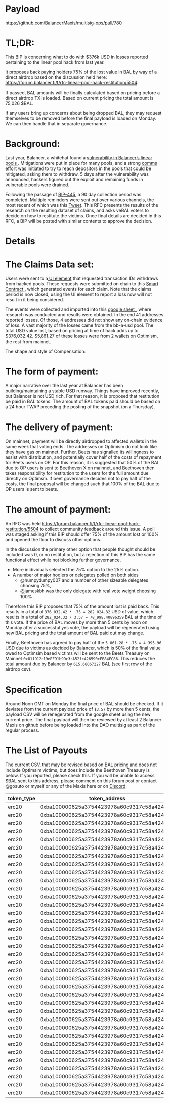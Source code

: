 # Payload

https://github.com/BalancerMaxis/multisig-ops/pull/780

# TL;DR:

This BIP is concerning what to do with $376k USD in losses reported pertaining to the linear pool hack from last year.

It proposes back paying holders 75% of the lost value in BAL by way of a direct airdrop based on the discussion held here: https://forum.balancer.fi/t/rfc-linear-pool-hack-restitution/5504.

If passed, BAL amounts will be finally calculated based on pricing before a direct airdrop TX is loaded. Based on current pricing the total amount is 75,026 $BAL.

If any users bring up concerns about being dropped BAL, they may request themselves to be removed before the final payload is loaded on Monday. We can then handle that in separate governance.

# Background:

Last year, Balancer, a whitehat found a [vulnerability in Balancer’s linear pools ](https://medium.com/balancer-protocol/rate-manipulation-in-balancer-boosted-pools-technical-postmortem-53db4b642492). Mitigations were put in place for many pools, and a strong [comms effort](https://twitter.com/functi0nZer0/status/1694107340079792477) was initiated to try to reach depositors in the pools that could be mitigated, asking them to withdraw. 5 days after the vulnerability was announced, hackers figured out the exploit and remaining funds in vulnerable pools were drained.

Following the passage of [BIP-445](https://forum.balancer.fi/t/bip-445-decide-on-direction-of-restitution-for-affected-lps-in-boosted-pool-incident), a 90 day collection period was completed. Multiple reminders were sent out over various channels, the most recent of which was this [Tweet](https://twitter.com/Balancer/status/1738158848827912214). This RFC presents the results of the research on the resulting dataset of claims, and asks veBAL voters to decide on how to restitute the victims. Once final details are decided in this RFC, a BIP will be posted with similar contents to approve the decision.

# Details

# The Claims Data set:

Users were sent to a[ UI element](https://app.balancer.fi/#/ethereum/claim-submission) that requested transaction IDs withdraws from hacked pools. These requests were submitted on chain to this [Smart Contract ](https://etherscan.io/address/0x70b55Af71B29c5Ca7e67bD1995250364C4bE5554#events), which generated events for each claim. Note that the claims period is now closed, using the UI element to report a loss now will not result in it being considered.

The events were collected and imported into this [google sheet ](https://docs.google.com/spreadsheets/d/1oAAqh2fJnR4EwnHYiKzuJoWZfy1GxmOPTkDj2SAR71I/edit#gid=1476637663), where research was conducted and results were obtained. In the end 41 addresses reported losses. Of those, 4 addresses did not show any on-chain evidence of loss. A vast majority of the losses came from the bb-a-usd pool. The total USD value lost, based on pricing at time of hack adds up to $376,032.42. $5,861.27 of these losses were from 2 wallets on Optimism, the rest from mainnet.

The shape and style of Compensation:

# The form of payment:

A major narrative over the last year at Balancer has been building/maintaining a stable USD runway. Things have improved recently, but Balancer is not USD rich. For that reason, it is proposed that restitution be paid in BAL tokens. The amount of BAL tokens paid should be based on a 24 hour TWAP preceding the posting of the snapshot (on a Thursday).

# The delivery of payment:

On mainnet, payment will be directly airdropped to affected wallets in the same week that voting ends.
The addresses on Optimism do not look like they have gas on mainnet. Further, Beets has signalled its willingness to assist with distribution, and potentially cover half of the costs of repayment for Beets users on OP. For this reason, it is suggested that 50% of the BAL due to OP users is sent to Beethoven X on mainnet, and Beethoven then takes responsibility for restitution to the users for the full amount due directly on Optimsm. If beet governance decides not to pay half of the costs, the final proposal will be changed such that 100% of the BAL due to OP users is sent to beets.

# The amount of payment:

An RFC was held https://forum.balancer.fi/t/rfc-linear-pool-hack-restitution/5504 to collect community feedback around this issue. A poll was staged asking if this BIP should offer 75% of the amount lost or 100% and opened the floor to discuss other options.

In the discussion the primary other option that people thought should be included was 0, or no restitution, but a rejection of this BIP has the same functional effect while not blocking further governance.

- More inidividuals selected the 75% option to the 25% option.
- A number of major hodlers or delegates polled on both sides
  - @humpydumpy007 and a number of other sizeable delegates choosing 75%,
  - @jameskbh was the only delegate with real vote weight choosing 100% .

Therefore this BIP proposes that 75% of the amount lost is paid back. This results in a total of `376_032.42 * .75 = 282_024.32` USD of value, which results in a total of `282_024.32 / 3.57 = 78_998.40896359` BAL at the time of this vote. If the price of BAL moves by more than 5 cents by noon on Monday after a successful yes vote, the payload will be regenerated using new BAL pricing and the total amount of BAL paid out may change.

Finally, Beethoven has agreed to pay half of the `5_861.28 * .75 = 4_395.96` USD due to victims as decided by Balancer, which is 50% of the final value owed to Optimsim based victims will be sent to the Beets Treasury on Mainnet `0x811912c19eEF91b9Dc3cA52fc426590cFB84FC86`. This reduces the total amount due by Balancer by `615.68067227` BAL (see first row of the airdrop csv).

# Specification

Around Noon GMT on Monday the final price of BAL should be checked. If it deviates from the current payload price of `$3.57` by more then 5 cents, the payload CSV will be renegerated from the google sheet using the new current price. The final payload will then be reviewed by at least 2 Balancer Maxis on github before being loaded into the DAO multisig as part of the regular process.

# The List of Payouts

The current CSV, that may be revised based on BAL pricing and does not include Optimsim victims, but does include the Beethoven Treasury is below. If you reported, please check this. If you will be unable to access $BAL sent to this address, please comment on this forum post or contact @gosuto or myself or any of the Maxis here or on [Discord](https://discord.balancer.fi).

| token_type | token_address                              | receiver                                   | amount                 | id  |
| ---------- | ------------------------------------------ | ------------------------------------------ | ---------------------- | --- |
| erc20      | 0xba100000625a3754423978a60c9317c58a424e3D | 0x811912c19eEF91b9Dc3cA52fc426590cFB84FC86 | 615.680672270000000000 |     |
| erc20      | 0xba100000625a3754423978a60c9317c58a424e3D | 0x0412ed8438b5fae246606909ef8ba365f9103783 | 9990.995101387800      |     |
| erc20      | 0xba100000625a3754423978a60c9317c58a424e3D | 0x4281e53938c3b1c1d3e8afd21c02ce8512cdbc93 | 8942.947050640030      |     |
| erc20      | 0xba100000625a3754423978a60c9317c58a424e3D | 0xbb19053e031d9b2b364351b21a8ed3568b21399b | 5482.156847619760      |     |
| erc20      | 0xba100000625a3754423978a60c9317c58a424e3D | 0x6aee9dc09702dffab334f3f8e6f3f97c0e7261f4 | 3977.461595932680      |     |
| erc20      | 0xba100000625a3754423978a60c9317c58a424e3D | 0xda6b2a5e0c56542984d84a710f90eefd94ca1991 | 3864.324848292750      |     |
| erc20      | 0xba100000625a3754423978a60c9317c58a424e3D | 0x1c39babd4e0d7bff33bc27c6cc5a4f1d74c9f562 | 3602.251184687360      |     |
| erc20      | 0xba100000625a3754423978a60c9317c58a424e3D | 0x66c9e1e4fe518cebfe59c9de16e1c780ef5bacd3 | 3311.989335451880      |     |
| erc20      | 0xba100000625a3754423978a60c9317c58a424e3D | 0xe7a76d8513e55578c80e4b26fc61ee7d4906d4cd | 2900.083047791250      |     |
| erc20      | 0xba100000625a3754423978a60c9317c58a424e3D | 0x91b9e59614995e13a32e36440ac524825f7ae39e | 2853.241920880260      |     |
| erc20      | 0xba100000625a3754423978a60c9317c58a424e3D | 0x19ae63358648795aaf29e36733f04fcef683aa69 | 2403.861226346110      |     |
| erc20      | 0xba100000625a3754423978a60c9317c58a424e3D | 0xd519d5704b41511951c8cf9f65fee9ab9bef2611 | 2366.325069629450      |     |
| erc20      | 0xba100000625a3754423978a60c9317c58a424e3D | 0x9b71dbccd9ffb858899ef3244b09a5354b16048e | 2360.939491636720      |     |
| erc20      | 0xba100000625a3754423978a60c9317c58a424e3D | 0x74c3646adad7e196102d1fe35267adfd401a568b | 2323.821488996030      |     |
| erc20      | 0xba100000625a3754423978a60c9317c58a424e3D | 0xba5c2f2165ddd691f99e12a23ec75cc1519930b4 | 2320.708830947810      |     |
| erc20      | 0xba100000625a3754423978a60c9317c58a424e3D | 0x1cbad69d9cc22962a0a885921518c06ed2f04ffd | 2112.388067695380      |     |
| erc20      | 0xba100000625a3754423978a60c9317c58a424e3D | 0x1c8bcb6348c84122e67a50e513a1e183c0e6929a | 1884.150318266970      |     |
| erc20      | 0xba100000625a3754423978a60c9317c58a424e3D | 0x6724f3fbb16f542401bfc42c464ce91b6c31001e | 1728.214666145720      |     |
| erc20      | 0xba100000625a3754423978a60c9317c58a424e3D | 0xff052381092420b7f24cc97fded9c0c17b2cbbb9 | 1589.773016013600      |     |
| erc20      | 0xba100000625a3754423978a60c9317c58a424e3D | 0x242d7cd78cce454946f35f0a263b54fbe228852c | 1528.094110852380      |     |
| erc20      | 0xba100000625a3754423978a60c9317c58a424e3D | 0x6d5dda04760f0515dc131ff4df76a5188ffcdfcb | 1135.468489356770      |     |
| erc20      | 0xba100000625a3754423978a60c9317c58a424e3D | 0x6e33b41e44ca2be27e8f65b5231ae61a21044b4a | 1112.924127446140      |     |
| erc20      | 0xba100000625a3754423978a60c9317c58a424e3D | 0xf96cd1cf416b50b60358a17bc8593060148de422 | 1061.983717838710      |     |
| erc20      | 0xba100000625a3754423978a60c9317c58a424e3D | 0x0a29500ccc6af0b11c72d4e171d925eb0bb7ee15 | 1061.701293477720      |     |
| erc20      | 0xba100000625a3754423978a60c9317c58a424e3D | 0xd3238d8be92fd856146f53a8b6582bc88e887559 | 1060.813502101100      |     |
| erc20      | 0xba100000625a3754423978a60c9317c58a424e3D | 0xfe73b5a595405bac396c329c674571a7a3db528c | 1042.239302185270      |     |
| erc20      | 0xba100000625a3754423978a60c9317c58a424e3D | 0x438fd34eab0e80814a231a983d8bfaf507ae16d4 | 968.698971879056       |     |
| erc20      | 0xba100000625a3754423978a60c9317c58a424e3D | 0xc9cea7a3984cefd7a8d2a0405999cb62e8d206dc | 860.314807351138       |     |
| erc20      | 0xba100000625a3754423978a60c9317c58a424e3D | 0x0b177b7f10faeadd6eee6d2cc46d783f460566c8 | 820.182974078841       |     |
| erc20      | 0xba100000625a3754423978a60c9317c58a424e3D | 0xaa857ddce7b5b9cb17296c790cb40e8c11a3d4f0 | 797.803289831699       |     |
| erc20      | 0xba100000625a3754423978a60c9317c58a424e3D | 0xe68d7a6c421e2d220b5840116008c9abdbcf53b2 | 636.180089970680       |     |
| erc20      | 0xba100000625a3754423978a60c9317c58a424e3D | 0xd09ca75315e70bd3988a47958a0c6c5b30b830e1 | 614.709047199336       |     |
| erc20      | 0xba100000625a3754423978a60c9317c58a424e3D | 0x54c3c925b9d715af541b77f9817544bdc663345e | 363.682947565343       |     |
| erc20      | 0xba100000625a3754423978a60c9317c58a424e3D | 0x36cc7b13029b5dee4034745fb4f24034f3f2ffc6 | 345.292784038761       |     |
| erc20      | 0xba100000625a3754423978a60c9317c58a424e3D | 0xcaab2680d81df6b3e2ece585bb45cee97bf30cd7 | 302.655365607094       |     |
| erc20      | 0xba100000625a3754423978a60c9317c58a424e3D | 0xcb926f497763ea5cf993912a442431e6a91d5a64 | 38.666901111201        |     |

